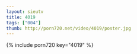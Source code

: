 ```yaml
--- 
layout: sieutv
title: 4019
tags: ["004"]
thumb: http://porn720.net/video/4019/poster.jpg
---
```

{% include porn720 key="4019" %} 
